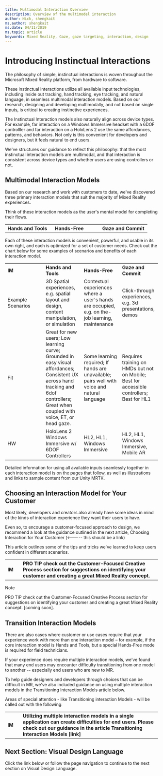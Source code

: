 ```yaml
---
title: Multimodal Interaction Overview
description: Overview of the multimodel interaction
author: Nick, shengkait
ms.author: shengkait
ms.date: 04/11/2019
ms.topic: article
keywords: Mixed Reality, Gaze, gaze targeting, interaction, design
---
```


# Introducing Instinctual Interactions
The philosophy of simple, instinctual interactions is woven throughout the Microsoft Mixed Reality platform, from hardware to software. 

These instinctual interactions utilize all available input technologies, including inside out tracking, hand tracking, eye tracking, and natural language, in seamless multimodal interaction models.  Based on our research, designing and developing multimodally, and not based on single inputs, is critical to creating instinctive experiences. 

The Instinctual Interaction models also naturally align across device types.  For example, far interaction on a Windows Immersive headset with a 6DOF controlller and far interaction on a HoloLens 2 use the same affordances, patterns, and behaviors.  Not only is this convenient for developers and designers, but it feels natural to end users. 

We've structures our guidance to reflect this philosophy: that the most instinctual interaction models are multimodal, and that interaction is consistent across device types and whether users are using controllers or not.

## Multimodal Interaction Models
Based on our research and work with customers to date, we've discovered three primary interaction models that suit the majority of Mixed Reality experiences.  

Think of these interaction models as the user's mental model for completing their flows. 

<table>
    <colgroup>
    <col width="33%" />
    <col width="33%" />
    <col width="33%" />
    </colgroup>
    <tr>
        <td><strong>Hands and Tools</strong></td>
        <td><strong>Hands-Free</strong></td>
        <td><strong>Gaze and Commit</strong></td>
    </tr> 
</table>

Each of these interaction models is convenient, powerful, and usable in its own right, and each is optimized for a set of customer needs. Check out the chart below for some examples of scenarios and benefits of each interaction model.  

<table>
    <colgroup>
    <col width="25%" />
    <col width="25%" />
    <col width="25%" />
    <col width="25%" />
    </colgroup>
    <tr>
        <td><strong>IM</strong></td>
        <td><strong>Hands and Tools</strong></td>
        <td><strong>Hands-Free</strong></td>
        <td><strong>Gaze and Commit</strong></td>
    </tr>
    <tr>
        <td>Example Scenarios</td>
        <td>3D Spatial experiences, e.g. spatial layout and design, content manipulation, or simulation</td>
        <td>Contextual experiences where a user's hands are occupied, e.g. on the-job learning, maintenance</td>
        <td>Click-through experiences, e.g. 3d presentations, demos</td>
    </tr>
    <tr>
        <td>Fit</td>
        <td>Great for new users; Low learning curve; Grounded in easy visual affordances; Consistent UX across hand tracking and 6dof controllers; Great when coupled with voice, ET, or head gaze.</td>
        <td>Some learning required; If hands are unavailable; pairs well with voice and natural language</td>
        <td>Requires training on HMDs but not on Mobile; Best for accessible controllers; Best for HL1</td>
    </tr>
    <tr>
        <td>HW</td>
        <td>HoloLens 2 Windows Immersive w/ 6DOF Controllers</td>
        <td>HL2, HL1, Windows Immersive</td>
        <td>HL2, HL1, Windows Immersive, Mobile AR</td>
    </tr>
</table>

Detailed information for using all available inputs seamlessly together in each interaction model is on the pages that follow, as well as illustrations and links to sample content from our Unity MRTK.

## Choosing an Interaction Model for Your Customer

Most likely, developers and creators also already have some ideas in mind of the kinds of interaction experience they want their users to have. 

Even so, to encourage a customer-focused approach to design, we recommend a look at the guidance outlined in the next article, Choosing Interaction for Your Customer (<----- this should be a link)

This article outlines some of the tips and tricks we've learned to keep users confident in different scenarios. 
<table>
    <colgroup>
    <col width="10%" />
    <col width="90%" />
    </colgroup>
    <tr>
        <td><strong>IM</strong></td>
        <td><strong>PRO TIP check out the Customer-Focused Creative Process section for suggestions on identifying your customer and creating a great Mixed Reality concept. </strong></td>  
    </tr>
 </table>

> [!NOTE]
> PRO TIP check out the Customer-Focused Creative Process section for suggestions on identifying your customer and creating a great Mixed Reality concept. [coming soon].


## Transition Interaction Models
There are also cases where customer or use cases require that your experience work with more than one interaction model – for example, if the core interaction model is Hands and Tools, but a special Hands-Free mode is required for field technicians.  

If your experience does require multiple interaction models, we've found that many end users may encounter difficulty transitioning from one model to another -- especially end users who are new to MR. 

To help guide designers and developers through choices that can be difficult in MR, we've also included guidance on using multiple interaction models in the Transitioning Interaction Models article below. 

Areas of special attention - like Transitioning interaction Models - will be called out with the following:
<table>
    <colgroup>
    <col width="10%" />
    <col width="90%" />
    </colgroup>
    <tr>
        <td><strong>IM</strong></td>
        <td><strong>Utilizing multiple interaction models in a single application can create difficulties for end users.  Please check out our guidance in the article Transitioning Interaction Models [link]</strong></td>  
    </tr>
 </table>
 
## Next Section: Visual Design Language
Click the link below or follow the page navigation to continue to the next section on Visual Design Language.


